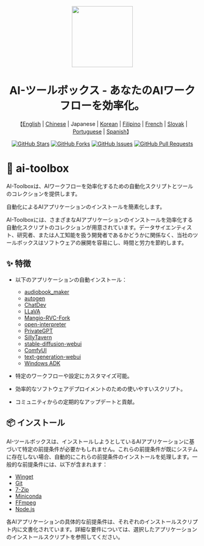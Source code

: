 <a name="readme-top"></a>

<div align="center">

<img height="160" src="https://i.imgur.com/Kq8vWym.png">

<h1 align="center">AI-ツールボックス - あなたのAIワークフローを効率化。</h1>

<p align="center">
    【<a href="README.md">English</a>  | <a href="README-Chinese.md">Chinese</a> | Japanese | <a href="README-Korean.md">Korean</a> | <a href="README-Filipino.md">Filipino</a> | <a href="README-French.md">French</a> | <a href="README-Slovak.md">Slovak</a> | <a href="README-Portuguese.md">Portuguese</a> | <a href="README-Spanish.md">Spanish</a>】
  
[![GitHub Stars](https://img.shields.io/github/stars/deffcolony/AI-Toolbox.svg)](https://github.com/deffcolony/AI-Toolbox/stargazers)
[![GitHub Forks](https://img.shields.io/github/forks/deffcolony/AI-Toolbox.svg)](https://github.com/deffcolony/AI-Toolbox/network)
[![GitHub Issues](https://img.shields.io/github/issues/deffcolony/AI-Toolbox.svg)](https://github.com/deffcolony/AI-Toolbox/issues)
[![GitHub Pull Requests](https://img.shields.io/github/issues-pr/deffcolony/AI-Toolbox.svg)](https://github.com/deffcolony/AI-Toolbox/pulls)
</div>

# 🧰 ai-toolbox
AI-Toolboxは、AIワークフローを効率化するための自動化スクリプトとツールのコレクションを提供します。

自動化によるAIアプリケーションのインストールを簡素化します。

AI-Toolboxには、さまざまなAIアプリケーションのインストールを効率化する自動化スクリプトのコレクションが用意されています。データサイエンティスト、研究者、または人工知能を扱う開発者であるかどうかに関係なく、当社のツールボックスはソフトウェアの展開を容易にし、時間と労力を節約します。

## ✨ 特徴

- 以下のアプリケーションの自動インストール：
  * [audiobook_maker](https://github.com/JarodMica/audiobook_maker)
  * [autogen](https://github.com/microsoft/autogen)
  * [ChatDev](https://github.com/OpenBMB/ChatDev)
  * [LLaVA](https://github.com/haotian-liu/LLaVA)
  * [Mangio-RVC-Fork](https://github.com/Mangio621/Mangio-RVC-Fork)
  * [open-interpreter](https://github.com/KillianLucas/open-interpreter)
  * [PrivateGPT](https://github.com/imartinez/privateGPT)
  * [SillyTavern](https://github.com/SillyTavern/SillyTavern)
  * [stable-diffusion-webui](https://github.com/AUTOMATIC1111/stable-diffusion-webui)
  * [ComfyUI](https://github.com/comfyanonymous/ComfyUI)
  * [text-generation-webui](https://github.com/oobabooga/text-generation-webui)
  * [Windows ADK](https://learn.microsoft.com/en-us/windows-hardware/test/weg/understanding-the-windows-adk-tools)

- 特定のワークフローや設定にカスタマイズ可能。

- 効率的なソフトウェアデプロイメントのための使いやすいスクリプト。

- コミュニティからの定期的なアップデートと貢献。

## 📦 インストール

AI-ツールボックスは、インストールしようとしているAIアプリケーションに基づいて特定の前提条件が必要かもしれません。これらの前提条件が既にシステムに存在しない場合、自動的にこれらの前提条件のインストールを処理します。一般的な前提条件には、以下が含まれます：

- [Winget](https://winget.dev/)
- [Git](https://git-scm.com/)
- [7-Zip](https://www.7-zip.org/)
- [Miniconda](https://docs.conda.io/projects/miniconda/en/latest/index.html)
- [FFmpeg](https://ffmpeg.org/)
- [Node.js](https://nodejs.org/en)

各AIアプリケーションの具体的な前提条件は、それぞれのインストールスクリプト内に文書化されています。詳細な要件については、選択したアプリケーションのインストールスクリプトを参照してください。
